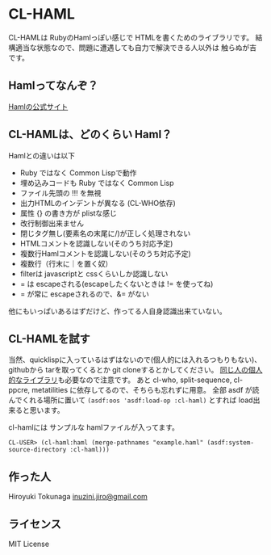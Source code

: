 CL-HAML
=======

CL-HAMLは RubyのHamlっぽい感じで HTMLを書くためのライブラリです。
結構適当な状態なので、問題に遭遇しても自力で解決できる人以外は 触らぬが吉です。

Hamlってなんぞ？
----------------
[Hamlの公式サイト](http://haml-lang.com/ "Haml")


CL-HAMLは、どのくらい Haml？
----------------------------
Hamlとの違いは以下

- Ruby ではなく Common Lispで動作
- 埋め込みコードも Ruby ではなく Common Lisp
- ファイル先頭の !!! を無視
- 出力HTMLのインデントが異なる (CL-WHO依存)
- 属性 {} の書き方が plistな感じ
- 改行制御出来ません
- 閉じタグ無し(要素名の末尾に/)が正しく処理されない
- HTMLコメントを認識しない(そのうち対応予定)
- 複数行Hamlコメントを認識しない(そのうち対応予定)
- 複数行（行末に｜を置く奴）
- filterは javascriptと cssくらいしか認識しない
- = は escapeされる(escapeしたくないときは != を使ってね)
- = が常に escapeされるので、&= がない

他にもいっぱいあるはずだけど、作ってる人自身認識出来ていない。


CL-HAMLを試す
-------------
当然、quicklispに入っているはずはないので(個人的には入れるつもりもない)、githubから tarを取ってくるとか git cloneするとかしてください。
[同じ人の個人的なライブラリ](https://github.com/Unspeakable/jiro)も必要なので注意です。
あと cl-who, split-sequence, cl-ppcre, metatilities に依存してるので、そちらも忘れずに用意。
全部 asdf が読んでくれる場所に置いて `(asdf:oos 'asdf:load-op :cl-haml)` とすれば load出来ると思います。

cl-hamlには サンプルな hamlファイルが入ってます。

    CL-USER> (cl-haml:haml (merge-pathnames "example.haml" (asdf:system-source-directory :cl-haml)))


作った人
--------
Hiroyuki Tokunaga <inuzini.jiro@gmail.com>


ライセンス
----------
MIT License
